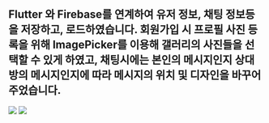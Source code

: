 ## Flutter 와 Firebase를 연계하여 유저 정보, 채팅 정보등을 저장하고, 로드하였습니다. 회원가입 시 프로필 사진 등록을 위해 ImagePicker를 이용해 갤러리의 사진들을 선택할 수 있게 하였고, 채팅시에는 본인의 메시지인지 상대방의 메시지인지에 따라 메시지의 위치 및 디자인을 바꾸어주었습니다.

<img src="https://img.shields.io/badge/Firebase-FFCA28?style=flat-square&logo=firebase&logoColor=white"/>
<img src="https://img.shields.io/badge/Flutter-02569B?style=flat-square&logo=flutter&logoColor=white"/>


